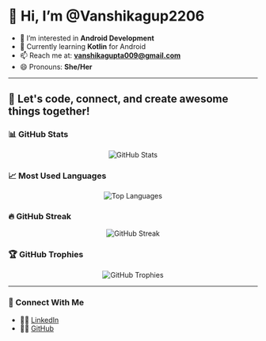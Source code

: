 # 👋 Hi, I’m @Vanshikagup2206

- 👀 I’m interested in **Android Development**
- 🌱 Currently learning **Kotlin** for Android
- 📫 Reach me at: **vanshikagupta009@gmail.com**
- 😄 Pronouns: **She/Her**

---

## 🚀 Let's code, connect, and create awesome things together!

### 📊 GitHub Stats
<p align="center">
  <img src="https://github-readme-stats-livid-rho-y9thq7wuvy.vercel.app/api?username=Vanshikagup2206&show_icons=true&theme=radical&count_private=true&hide_border=true&rank=true" alt="GitHub Stats" />
</p>

### 📈 Most Used Languages
<p align="center">
  <img src="https://github-readme-stats-livid-rho-y9thq7wuvy.vercel.app/api/top-langs/?username=Vanshikagup2206&layout=compact&theme=radical&hide_border=true&langs_count=10" alt="Top Languages" />
</p>

### 🔥 GitHub Streak 
<p align="center"> 
  <img src="https://github-readme-streak-stats.herokuapp.com?user=Vanshikagup2206&theme=radical&hide_border=true" alt="GitHub Streak" />
</p>

### 🏆 GitHub Trophies

<p align="center">
  <img src="https://github-profile-trophy.vercel.app/?username=Vanshikagup2206&theme=radical&no-bg=true&margin-w=15&margin-h=15" alt="GitHub Trophies" />
</p>

---

### 🔗 Connect With Me

- 👩‍💼 [LinkedIn](https://www.linkedin.com/in/vanshika-gupta-192b31274/)
- 🧑‍💻 [GitHub](https://github.com/Vanshikagup2206)
